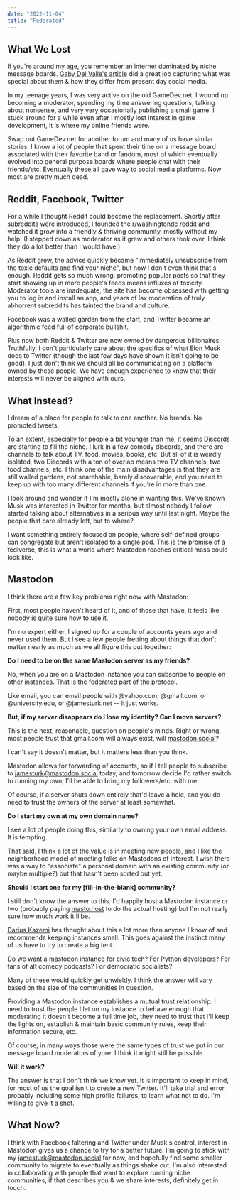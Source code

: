 ```yaml
---
date: "2022-11-04"
title: "Federated"
---
```


## What We Lost

If you're around my age, you remember an internet dominated by niche message boards.  [Gaby Del Valle's article](https://dirt.substack.com/p/dirt-bring-back-forums) did a great job capturing what was special about them & how they differ from present day social media.

In my teenage years, I was very active on the old GameDev.net. I wound up becoming a moderator, spending my time answering questions, talking about nonsense, and very very occasionally publishing a small game. I stuck around for a while even after I mostly lost interest in game development, it is where my online friends were.

Swap out GameDev.net for another forum and many of us have similar stories. I know a lot of people that spent their time on a message board associated with their favorite band or fandom, most of which eventually evolved into general purpose boards where people chat with their friends/etc. Eventually these all gave way to social media platforms. Now most are pretty much dead.

## Reddit, Facebook, Twitter

For a while I thought Reddit could become the replacement. Shortly after subreddits were introduced, I founded the r/washingtondc reddit and watched it grow into a friendly & thriving community, mostly without my help.  (I stepped down as moderator as it grew and others took over, I think they do a lot better than I would have.)

As Reddit grew, the advice quickly became "immediately unsubscribe from the toxic defaults and find your niche", but now I don't even think that's enough.  Reddit gets so much wrong, promoting popular posts so that they start showing up in more people's feeds means influxes of toxicity.  Moderator tools are inadequate, the site has become obsessed with getting you to log in and install an app, and years of lax moderation of truly abhorrent subreddits has tainted the brand and culture.

Facebook was a walled garden from the start, and Twitter became an algorithmic feed full of corporate bullshit.

Plus now both Reddit & Twitter are now owned by dangerous billionaires.
Truthfully, I don't particularly care about the specifics of what Elon Musk does to Twitter (though the last few days have shown it isn't going to be good). I just don't think we should all be communicating on a platform owned by these people.
We have enough experience to know that their interests will never be aligned with ours.

## What Instead?

I dream of a place for people to talk to one another. No brands. No promoted tweets.

To an extent, especially for people a bit younger than me, it seems Discords are starting to fill the niche. I lurk in a few comedy discords, and there are channels to talk about TV, food, movies, books, etc.  But all of it is weirdly isolated, two Discords with a ton of overlap means two TV channels, two food channels, etc.  I think one of the main disadvantages is that they are still walled gardens, not searchable, barely discoverable, and you need to keep up with too many different channels if you're in more than one.

I look around and wonder if I'm mostly alone in wanting this. We've known Musk was interested in Twitter for months, but almost nobody I follow started talking about alternatives in a serious way until last night.
Maybe the people that care already left, but to where?

I want something entirely focused on people, where self-defined groups can congregate but aren't isolated to a single pod. This is the promise of a fediverse, this is what a world where Mastodon reaches critical mass could look like.

## Mastodon

I think there are a few key problems right now with Mastodon:

First, most people haven't heard of it, and of those that have, it feels like nobody is quite sure how to use it.

I'm no expert either, I signed up for a couple of accounts years ago and never used them.  But I see a few people fretting about things that don't matter nearly as much as we all figure this out together:

**Do I need to be on the same Mastodon server as my friends?**

No, when you are on a Mastodon instance you can subscribe to people on other instances.  That is the federated part of the protocol.

Like email, you can email people with @yahoo.com, @gmail.com, or @university.edu, or @jamesturk.net -- it just works.

**But, if my server disappears do I lose my identity?  Can I move servers?**

This is the next, reasonable, question on people's minds. Right or wrong, most people trust that gmail.com will always exist, will [mastodon.social](https://mastodon.social)?

I can't say it doesn't matter, but it matters less than you think.

Mastodon allows for forwarding of accounts, so if I tell people to subscribe to [jamesturk@mastodon.social](https://mastodon.social/@jamesturk) today, and tomorrow decide I'd rather switch to running my own, I'll be able to bring my followers/etc. with me.

Of course, if a server shuts down entirely that'd leave a hole, and you do need to trust the owners of the server at least somewhat.

**Do I start my own at my own domain name?**

I see a lot of people doing this, similarly to owning your own email address.  It is tempting.

That said, I think a lot of the value is in meeting new people, and I like the neighborhood model of meeting folks on Mastodons of interest.  I wish there was a way to "associate" a personal domain with an existing community (or maybe multiple?) but that hasn't been sorted out yet.

**Should I start one for my [fill-in-the-blank] community?**

I still don't know the answer to this.  I'd happily host a Mastodon instance or two (probably paying [masto.host](https://masto.host) to do the actual hosting) but I'm not really sure how much work it'll be.

[Darius Kazemi](https://runyourown.social/) has thought about this a lot more than anyone I know of and recommends keeping instances small. This goes against the instinct many of us have to try to create a big tent.

Do we want a mastodon instance for civic tech? For Python developers? For fans of alt comedy podcasts? For democratic socialists?

Many of these would quickly get unwieldy.  I think the answer will vary based on the size of the communities in question.

Providing a Mastodon instance establishes a mutual trust relationship.  I need to trust the people I let on my instance to behave enough that moderating it doesn't become a full time job, they need to trust that I'll keep the lights on, establish & maintain basic community rules, keep their information secure, etc.

Of course, in many ways those were the same types of trust we put in our message board moderators of yore. I think it might still be possible.

**Will it work?**

The answer is that I don't think we know yet. It is important to keep in mind, for most of us the goal isn't to create a new Twitter. It'll take trial and error, probably including some high profile failures, to learn what not to do.  I'm willing to give it a shot.


## What Now?

I think with Facebook faltering and Twitter under Musk's control, interest in Mastodon gives us a chance to try for a better future.  I'm going to stick with my [jamesturk@mastodon.social](https://mastodon.social/@jamesturk) for now, and hopefully find some smaller community to migrate to eventually as things shake out. I'm also interested in collaborating with people that want to explore running niche communities, if that describes you & we share interests, definitely get in touch.
